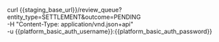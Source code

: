 curl {{staging_base_url}}/review_queue?entity_type=SETTLEMENT&outcome=PENDING  \
    -H "Content-Type: application/vnd.json+api" \
    -u  {{platform_basic_auth_username}}:{{platform_basic_auth_password}} 
